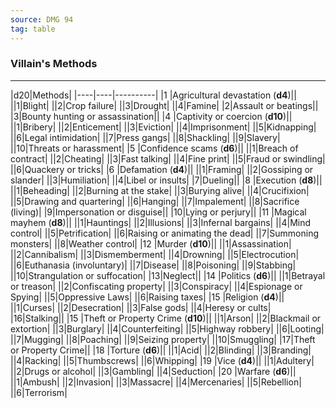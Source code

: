 ```yaml
---
source: DMG 94
tag: table
---
```


### Villain's Methods
---
|d20|Methods|
|----|----|----------|
|1 |Agricultural devastation (**d4**)||
||1|Blight|
||2|Crop failure|
||3|Drought|
||4|Famine|
|2|Assault or beatings||
|3|Bounty hunting or assassination||
|4 |Captivity or coercion (**d10**)||
||1|Bribery|
||2|Enticement|
||3|Eviction|
||4|Imprisonment|
||5|Kidnapping|
||6|Legal intimidation|
||7|Press gangs|
||8|Shackling|
||9|Slavery|
||10|Threats or harassment|
|5 |Confidence scams (**d6**)||
||1|Breach of contract|
||2|Cheating|
||3|Fast talking|
||4|Fine print|
||5|Fraud or swindling|
||6|Quackery or tricks|
|6 |Defamation (**d4**)||
||1|Framing|
||2|Gossiping or slander|
||3|Humiliation|
||4|Libel or insults|
|7|Dueling||
|8 |Execution (**d8**)||
||1|Beheading|
||2|Burning at the stake|
||3|Burying alive|
||4|Crucifixion|
||5|Drawing and quartering|
||6|Hanging|
||7|Impalement|
||8|Sacrifice (living)|
|9|Impersonation or disguise||
|10|Lying or perjury||
|11 |Magical mayhem (**d8**)||
||1|Hauntings|
||2|Illusions|
||3|Infernal bargains|
||4|Mind control|
||5|Petrification|
||6|Raising or animating the dead|
||7|Summoning monsters|
||8|Weather control|
|12 |Murder (**d10**)||
||1|Assassination|
||2|Cannibalism|
||3|Dismemberment|
||4|Drowning|
||5|Electrocution|
||6|Euthanasia (involuntary)|
||7|Disease|
||8|Poisoning|
||9|Stabbing|
||10|Strangulation or suffocation|
|13|Neglect||
|14 |Politics (**d6**)||
||1|Betrayal or treason|
||2|Confiscating property|
||3|Conspiracy|
||4|Espionage or Spying|
||5|Oppressive Laws|
||6|Raising taxes|
|15 |Religion (**d4**)||
||1|Curses|
||2|Desecration|
||3|False gods|
||4|Heresy or cults|
|16|Stalking||
|15 |Theft or Property Crime (**d10**)||
||1|Arson|
||2|Blackmail or extortion|
||3|Burglary|
||4|Counterfeiting|
||5|Highway robbery|
||6|Looting|
||7|Mugging|
||8|Poaching|
||9|Seizing property|
||10|Smuggling|
|17|Theft or Property Crime||
|18 |Torture (**d6**)||
||1|Acid|
||2|Blinding|
||3|Branding|
||4|Racking|
||5|Thumbscrews|
||6|Whipping|
|19 |Vice (**d4**)||
||1|Adultery|
||2|Drugs or alcohol|
||3|Gambling|
||4|Seduction|
|20 |Warfare (**d6**)||
||1|Ambush|
||2|Invasion|
||3|Massacre|
||4|Mercenaries|
||5|Rebellion|
||6|Terrorism|
